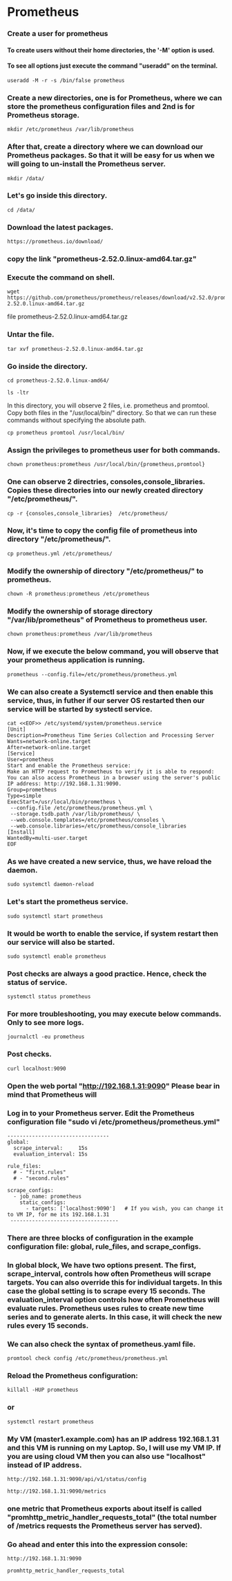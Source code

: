 # Prometheus

### Create a user for prometheus
#### To create users without their home directories, the '-M' option is used.
#### To see all options just execute the command "useradd" on the terminal.
```
useradd -M -r -s /bin/false prometheus
```
### Create a new directories, one is for Prometheus, where we can store the prometheus configuration files and 2nd is for Prometheus storage.
```
mkdir /etc/prometheus /var/lib/prometheus
```
### After that, create a directory where we can download our Prometheus packages. So that it will be easy for us when we will going to un-install the Prometheus server.
```
mkdir /data/
```
 ### Let's go inside this directory.
 ```
cd /data/
```
### Download the latest packages.
```
https://prometheus.io/download/
```

### copy the link "prometheus-2.52.0.linux-amd64.tar.gz"
### Execute the command on shell.
```
wget https://github.com/prometheus/prometheus/releases/download/v2.52.0/prometheus-2.52.0.linux-amd64.tar.gz
```

file prometheus-2.52.0.linux-amd64.tar.gz

### Untar the file.
```
tar xvf prometheus-2.52.0.linux-amd64.tar.gz 
```
### Go inside the directory.
```
cd prometheus-2.52.0.linux-amd64/
```
```
ls -ltr
```

In this directory, you will observe 2 files, i.e. prometheus and promtool. Copy both files in the "/usr/local/bin/" directory. So that we can run these commands without specifying the absolute path.
```
cp prometheus promtool /usr/local/bin/
```
### Assign the privileges to prometheus user for both commands.
```
chown prometheus:prometheus /usr/local/bin/{prometheus,promtool}
```
### One can observe 2 directries, consoles,console_libraries. Copies these directories into our newly created directory "/etc/prometheus/".
```
cp -r {consoles,console_libraries}  /etc/prometheus/
```
### Now, it's time to copy the config file of prometheus into directory "/etc/prometheus/".
```
cp prometheus.yml /etc/prometheus/
```
### Modify the ownership of directory "/etc/prometheus/" to prometheus.
```
chown -R prometheus:prometheus /etc/prometheus
```
### Modify the ownership of storage directory "/var/lib/prometheus" of Prometheus to prometheus user.
```
chown prometheus:prometheus /var/lib/prometheus
```

### Now, if we execute the below command, you will observe that your prometheus application is running. 
```
prometheus --config.file=/etc/prometheus/prometheus.yml
```
### We can also create a Systemctl service and then enable this service, thus, in futher if our server OS restarted  then our service will be started by systectl service.
```
cat <<EOF>> /etc/systemd/system/prometheus.service
[Unit]
Description=Prometheus Time Series Collection and Processing Server
Wants=network-online.target
After=network-online.target
[Service]
User=prometheus
Start and enable the Prometheus service:
Make an HTTP request to Prometheus to verify it is able to respond:
You can also access Prometheus in a browser using the server's public IP address: http://192.168.1.31:9090.
Group=prometheus
Type=simple
ExecStart=/usr/local/bin/prometheus \
 --config.file /etc/prometheus/prometheus.yml \
 --storage.tsdb.path /var/lib/prometheus/ \
 --web.console.templates=/etc/prometheus/consoles \
 --web.console.libraries=/etc/prometheus/console_libraries
[Install]
WantedBy=multi-user.target
EOF
```
### As we have created a new service, thus, we have reload the daemon.
```
sudo systemctl daemon-reload
```
### Let's start the prometheus service.
```
sudo systemctl start prometheus
```
### It would be worth to enable the service, if system restart then our service will also be started.
```
sudo systemctl enable prometheus
```
### Post checks are always a good practice. Hence, check the status of service.
```
systemctl status prometheus
```

### For more troubleshooting, you may execute below commands. Only to see more logs.
```
journalctl -eu prometheus
```

### Post checks.
```
curl localhost:9090
```

### Open the web portal "http://192.168.1.31:9090" Please bear in mind that Prometheus will 


### Log in to your Prometheus server. Edit the Prometheus configuration file "sudo vi /etc/prometheus/prometheus.yml"

```
---------------------------------
global:
  scrape_interval:     15s
  evaluation_interval: 15s

rule_files:
  # - "first.rules"
  # - "second.rules"

scrape_configs:
  - job_name: prometheus
    static_configs:
      - targets: ['localhost:9090']   # If you wish, you can change it to VM IP, for me its 192.168.1.31
 -----------------------------------
```

### There are three blocks of configuration in the example configuration file: global, rule_files, and scrape_configs.
### In global block, We have two options present. The first, scrape_interval, controls how often Prometheus will scrape targets. You can also override this for individual targets. In this case the global setting is to scrape every 15 seconds. The evaluation_interval option controls how often Prometheus will evaluate rules. Prometheus uses rules to create new time series and to generate alerts. In this case, it will check the new rules every 15 seconds.

### We can also check the syntax of prometheus.yaml file.
```
promtool check config /etc/prometheus/prometheus.yml
```
### Reload the Prometheus configuration: 

```
killall -HUP prometheus
```
### or 
```
systemctl restart prometheus
```
### My VM (master1.example.com) has an IP address 192.168.1.31 and this VM is running on my Laptop. So, I will use my VM IP. If you are using cloud VM then you can also use "localhost" instead of IP address.
```
http://192.168.1.31:9090/api/v1/status/config
```
```
http://192.168.1.31:9090/metrics
```
### one metric that Prometheus exports about itself is called "promhttp_metric_handler_requests_total" (the total number of /metrics requests the Prometheus server has served). 
### Go ahead and enter this into the expression console:

```
http://192.168.1.31:9090
```

```
promhttp_metric_handler_requests_total
```
